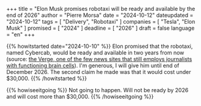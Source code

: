 +++
title     		= "Elon Musk promises robotaxi will be ready and available by the end of 2026"
author  		= "Pierre Morsa"
date 		    = "2024-10-12"
dateupdated		= "2024-10-12"
tags			= [ "Delivery", "Robotaxi" ]
companies		= [ "Tesla", "Elon Musk" ]
promised		= [ "2024" ]
deadline		= [ "2026" ]
draft      		= false
language		= "en"
+++

{{% howitstarted date="2024-10-10" %}}
Elon promised that the robotaxi, named Cybercab, would be ready and available in two years from now (source: [the Verge, one of the few news sites that still employs journalists with functioning brain cells](https://www.theverge.com/2024/10/11/24267727/tesla-cybercab-unanswered-questions-fsd-safety-liability)). I'm generous, I will give him until end of December 2026. The second claim he made was that it would cost under $30,000.
{{% /howitstarted %}}

<!--more-->

{{% howiseeitgoing %}}
Not going to happen. Will not be ready by 2026 and will cost more than $30,000.
{{% /howiseeitgoing %}}
